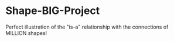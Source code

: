 # Shape-BIG-Project
Perfect illustration of the "is-a" relationship with the connections of MILLION shapes!
